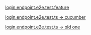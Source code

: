 [login.endpoint.e2e.test.feature](https://github.com/TomaszTrebacz/nestjs-rest-cucumber/blob/master/src/modules/auth/endpoints/login.endpoint.e2e.test.feature)

[login.endpoint.e2e.test.ts -> cucumber](https://github.com/TomaszTrebacz/nestjs-rest-cucumber/blob/master/src/modules/auth/endpoints/login.endpoint.e2e.test.ts)

[login.endpoint.e2e.test.ts -> old one](https://github.com/MobileReality/nestjs-rest/blob/master/src/modules/auth/endpoints/login.endpoint.e2e.test.ts)
